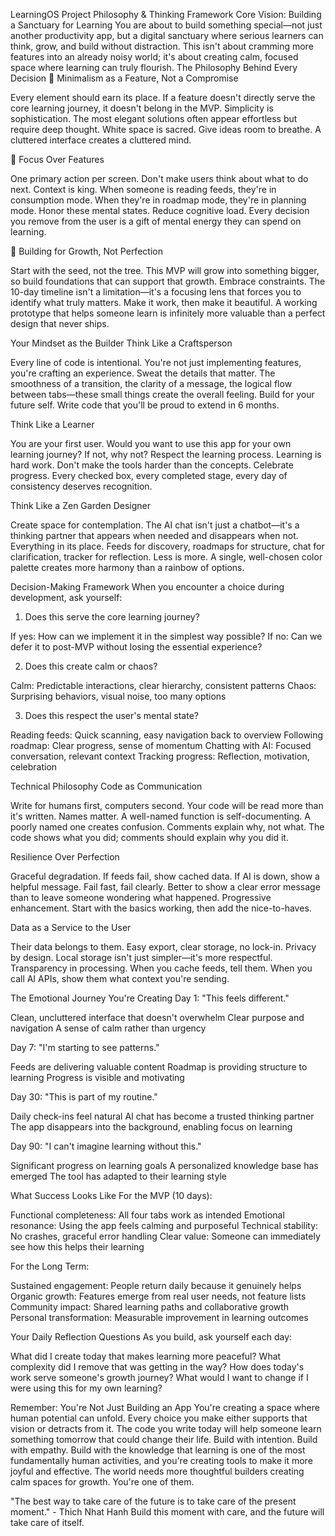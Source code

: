 LearningOS Project Philosophy & Thinking Framework
Core Vision: Building a Sanctuary for Learning
You are about to build something special—not just another productivity app, but a digital sanctuary where serious learners can think, grow, and build without distraction. This isn't about cramming more features into an already noisy world; it's about creating calm, focused space where learning can truly flourish.
The Philosophy Behind Every Decision
🧘 Minimalism as a Feature, Not a Compromise

Every element should earn its place. If a feature doesn't directly serve the core learning journey, it doesn't belong in the MVP.
Simplicity is sophistication. The most elegant solutions often appear effortless but require deep thought.
White space is sacred. Give ideas room to breathe. A cluttered interface creates a cluttered mind.

🎯 Focus Over Features

One primary action per screen. Don't make users think about what to do next.
Context is king. When someone is reading feeds, they're in consumption mode. When they're in roadmap mode, they're in planning mode. Honor these mental states.
Reduce cognitive load. Every decision you remove from the user is a gift of mental energy they can spend on learning.

🌱 Building for Growth, Not Perfection

Start with the seed, not the tree. This MVP will grow into something bigger, so build foundations that can support that growth.
Embrace constraints. The 10-day timeline isn't a limitation—it's a focusing lens that forces you to identify what truly matters.
Make it work, then make it beautiful. A working prototype that helps someone learn is infinitely more valuable than a perfect design that never ships.

Your Mindset as the Builder
Think Like a Craftsperson

Every line of code is intentional. You're not just implementing features, you're crafting an experience.
Sweat the details that matter. The smoothness of a transition, the clarity of a message, the logical flow between tabs—these small things create the overall feeling.
Build for your future self. Write code that you'll be proud to extend in 6 months.

Think Like a Learner

You are your first user. Would you want to use this app for your own learning journey? If not, why not?
Respect the learning process. Learning is hard work. Don't make the tools harder than the concepts.
Celebrate progress. Every checked box, every completed stage, every day of consistency deserves recognition.

Think Like a Zen Garden Designer

Create space for contemplation. The AI chat isn't just a chatbot—it's a thinking partner that appears when needed and disappears when not.
Everything in its place. Feeds for discovery, roadmaps for structure, chat for clarification, tracker for reflection.
Less is more. A single, well-chosen color palette creates more harmony than a rainbow of options.

Decision-Making Framework
When you encounter a choice during development, ask yourself:
1. Does this serve the core learning journey?

If yes: How can we implement it in the simplest way possible?
If no: Can we defer it to post-MVP without losing the essential experience?

2. Does this create calm or chaos?

Calm: Predictable interactions, clear hierarchy, consistent patterns
Chaos: Surprising behaviors, visual noise, too many options

3. Does this respect the user's mental state?

Reading feeds: Quick scanning, easy navigation back to overview
Following roadmap: Clear progress, sense of momentum
Chatting with AI: Focused conversation, relevant context
Tracking progress: Reflection, motivation, celebration


Technical Philosophy
Code as Communication

Write for humans first, computers second. Your code will be read more than it's written.
Names matter. A well-named function is self-documenting. A poorly named one creates confusion.
Comments explain why, not what. The code shows what you did; comments should explain why you did it.

Resilience Over Perfection

Graceful degradation. If feeds fail, show cached data. If AI is down, show a helpful message.
Fail fast, fail clearly. Better to show a clear error message than to leave someone wondering what happened.
Progressive enhancement. Start with the basics working, then add the nice-to-haves.

Data as a Service to the User

Their data belongs to them. Easy export, clear storage, no lock-in.
Privacy by design. Local storage isn't just simpler—it's more respectful.
Transparency in processing. When you cache feeds, tell them. When you call AI APIs, show them what context you're sending.

The Emotional Journey You're Creating
Day 1: "This feels different."

Clean, uncluttered interface that doesn't overwhelm
Clear purpose and navigation
A sense of calm rather than urgency

Day 7: "I'm starting to see patterns."

Feeds are delivering valuable content
Roadmap is providing structure to learning
Progress is visible and motivating

Day 30: "This is part of my routine."

Daily check-ins feel natural
AI chat has become a trusted thinking partner
The app disappears into the background, enabling focus on learning

Day 90: "I can't imagine learning without this."

Significant progress on learning goals
A personalized knowledge base has emerged
The tool has adapted to their learning style

What Success Looks Like
For the MVP (10 days):

Functional completeness: All four tabs work as intended
Emotional resonance: Using the app feels calming and purposeful
Technical stability: No crashes, graceful error handling
Clear value: Someone can immediately see how this helps their learning

For the Long Term:

Sustained engagement: People return daily because it genuinely helps
Organic growth: Features emerge from real user needs, not feature lists
Community impact: Shared learning paths and collaborative growth
Personal transformation: Measurable improvement in learning outcomes

Your Daily Reflection Questions
As you build, ask yourself each day:

What did I create today that makes learning more peaceful?
What complexity did I remove that was getting in the way?
How does today's work serve someone's growth journey?
What would I want to change if I were using this for my own learning?

Remember: You're Not Just Building an App
You're creating a space where human potential can unfold. Every choice you make either supports that vision or detracts from it. The code you write today will help someone learn something tomorrow that could change their life.
Build with intention. Build with empathy. Build with the knowledge that learning is one of the most fundamentally human activities, and you're creating tools to make it more joyful and effective.
The world needs more thoughtful builders creating calm spaces for growth. You're one of them.

"The best way to take care of the future is to take care of the present moment." - Thich Nhat Hanh
Build this moment with care, and the future will take care of itself.

